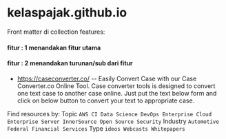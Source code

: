 # kelaspajak.github.io
Front matter di collection features:

#### fitur : 1 menandakan fitur utama
#### fitur : 2 menandakan turunan/sub dari fitur

- https://caseconverter.co/ -- Easily Convert Case with our Case Converter.co Online Tool. Case converter tools is designed to convert one text case to another case online. Just put the text below form and click on below button to convert your text to appropriate case.


Find resources by:
Topic `AWS CI Data Science DevOps Enterprise Cloud Enterprise Server InnerSource Open Source Security`
Industry `Automotive Federal Financial Services`
Type `ideos Webcasts Whitepapers`